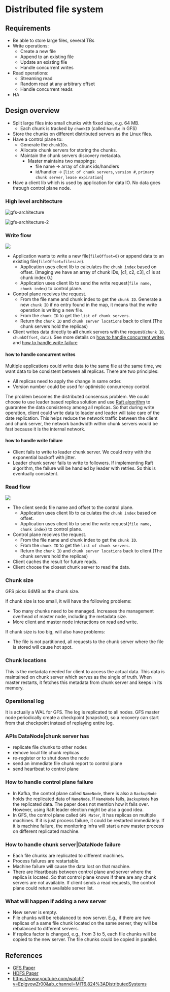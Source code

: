 # Distributed file system

## Requirements

- Be able to store large files, several TBs
- Write operations:
  - Create a new file
  - Append to an existing file
  - Update an existing file
  - Handle concurrent writes
- Read operations:
  - Streaming read
  - Random read at any arbitrary offset
  - Handle concurrent reads
- HA

## Design overview

- Split large files into small chunks with fixed size, e.g. 64 MB.
  - Each chunk is tracked by `chunkID` (called `handle` in GFS)
- Store the chunks on different distributed servers as the Linux files.
- Have a control plane to:
  - Generate the `chunkIDs`.
  - Allocate chunk servers for storing the chunks.
  - Maintain the chunk servers discovery metadata.
    - Master maintains two mappings:
      - file name -> array of chunk ids/handlers
      - id/handler -> [`list of chunk servers`, `version #`, `primary chunk server`, `lease expiration`]
- Have a client lib which is used by application for data IO. No data goes through control plane node.

### High level architecture

![gfs-architecture](resources/gfs-architecture.png)

![gfs-architecture-2](resources/gfs-architecture-2.png)

### Write flow

![](resources/write-flow.png)

- Application wants to write a new file(`fileOffset=0`) or append data to an existing file(`fileOffset=filesize`).
  - Application uses client lib to calculates the `chunk index` based on offset. (Imaging we have an array of chunk IDs,
    [c1, c2, c3], c1 is at chunk index 0.)
  - Application uses client lib to send the write request(`file name, chunk index`) to control plane.
- Control plane receives the request.
  - From the file name and chunk index to get the `chunk ID`. Generate a new `chunk ID` if no entry found in the map, it
    means that the write operation is writing a new file.
  - From the `chunk ID` to get the `list of chunk servers`.
  - Return the `chunk ID` and `chunk server locations` back to client.(The chunk servers hold the replicas)
- Client writes data directly to **all** chunk servers with the request(`chunk ID`, `chunkOffset`, `data`). See
  more details on [how to handle concurrent writes](#how-to-handle-concurrent-writes) and [how to handle write failure](#how-to-handle-write-failure)

#### how to handle concurrent writes

Multiple applications could write data to the same file at the same time, we want data to be consistent between all
replicas. There are two principles:

- All replicas need to apply the change in same order.
- Version number could be used for optimistic concurrency control.

The problem becomes the distributed consensus problem. We could choose to use leader based replica solution and use [Raft
algorithm](../../../general-knowledge-base/distributed-consensus/raft-distributed-consensus.md) to guarantee the data consistency among all
replicas. So that during write operation, client could write data to leader and leader will take care of the date replication.
This helps reduce the network traffic between the client and chunk server, the network bandwidth within chunk servers would
be fast because it is the internal network.

#### how to handle write failure

- Client fails to write to leader chunk server. We could retry with the exponential backoff with jitter.
- Leader chunk server fails to write to followers. If implementing Raft algorithm, the failure will be handled by leader
  with retries. So this is eventually consistent.

### Read flow

![](resources/read-flow.png)

- The client sends file name and offset to the control plane.
  - Application uses client lib to calculates the `chunk index` based on offset.
  - Application uses client lib to send the write request(`file name, chunk index`) to control plane.
- Control plane receives the request.
  - From the file name and chunk index to get the `chunk ID`.
  - From the `chunk ID` to get the `list of chunk servers`.
  - Return the `chunk ID` and `chunk server locations` back to client.(The chunk servers hold the replicas)
- Client caches the result for future reads.
- Client choose the closest chunk server to read the data.

### Chunk size

GFS picks 64MB as the chunk size.

If chunk size is too small, it will have the following problems:

- Too many chunks need to be managed. Increases the management overhead of master node, including the metadata size.
- More client and master node interactions on read and write.

If chunk size is too big, will also have problems:

- The file is not partitioned, all requests to the chunk server where the file is stored will cause hot spot.

### Chunk locations

This is the metadata needed for client to access the actual data. This data is maintained on chunk server which serves
as the single of truth. When master restarts, it fetches this metadata from chunk server and keeps in its memory.

### Operational log

It is actually a WAL for GFS. The log is replicated to all nodes. GFS master node periodically create a checkpoint
(snapshot), so a recovery can start from that checkpoint instead of replaying entire log.

### APIs DataNode|chunk server has

- replicate file chunks to other nodes
- remove local file chunk replicas
- re-register or to shut down the node
- send an immediate file chunk report to control plane
- send heartbeat to control plane

### How to handle control plane failure

- In Kafka, the control plane called `NameNode`, there is also a `BackupNode` holds the replicated data of `NameNode`. If
  `NameNode` fails, `BackupNode` has the replicated data. The paper does not mention how it fails over. However, using Raft
  leader election might be also a good idea.
- In GFS, the control plane called `GFS Mater`, it has replicas on multiple machines. If it is just process failure, it
  could be restarted immediately. If it is machine failure, the monitoring infra will start a new master process on different
  replicated machine.

### How to handle chunk server|DataNode failure

- Each file chunks are replicated to different machines.
- Process failures are restartable.
- Machine failure will cause the data lost on that machine.
- There are Heartbeats between control plane and server where the replica is located. So that control plane knows if there
  are any chunk servers are not available. If client sends a read requests, the control plane could return available server
  list.

### What will happen if adding a new server

- New server is empty.
- File chunks will be rebalanced to new server. E.g., if there are two replicas of a same file chunk located on the same
  server, they will be rebalanced to different servers.
- If replica factor is changed, e.g., from 3 to 5, each file chunks will be copied to the new server. The file chunks could
  be copied in parallel.

## References

- [GFS Paper](resources/gfs.pdf)
- [HDFS Paper](resources/hdfs.pdf)
- <https://www.youtube.com/watch?v=EpIgvowZr00&ab_channel=MIT6.824%3ADistributedSystems>
